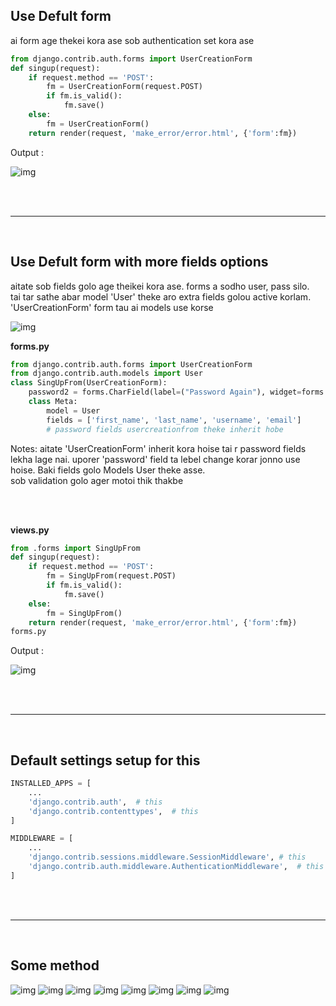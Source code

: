 ## Use Defult form

ai form age thekei kora ase sob authentication set kora ase

```python
from django.contrib.auth.forms import UserCreationForm
def singup(request):
    if request.method == 'POST':
        fm = UserCreationForm(request.POST)
        if fm.is_valid():
            fm.save()
    else:
        fm = UserCreationForm()
    return render(request, 'make_error/error.html', {'form':fm})
```

Output :

![img](./fields.jpg)

<br>
<br>

---
<br>

## Use Defult form with more fields options

aitate sob fields golo age theikei kora ase. forms a sodho user, pass silo.   
tai tar sathe abar model 'User' theke aro extra fields golou active korlam. 'UserCreationForm' form tau ai models use korse

![img](./admin.jpg)

**forms.py**

```python
from django.contrib.auth.forms import UserCreationForm
from django.contrib.auth.models import User
class SingUpFrom(UserCreationForm):
    password2 = forms.CharField(label=("Password Again"), widget=forms.PasswordInput())
    class Meta:
        model = User
        fields = ['first_name', 'last_name', 'username', 'email']
        # password fields usercreationfrom theke inherit hobe
```

Notes: aitate 'UserCreationForm' inherit kora hoise tai r password fields lekha lage nai. uporer 'password' field ta lebel change korar jonno use hoise.
Baki fields golo Models User theke asse.  
sob validation golo ager motoi thik thakbe

<br>
<br>

**views.py**

```python
from .forms import SingUpFrom
def singup(request):
    if request.method == 'POST':
        fm = SingUpFrom(request.POST)
        if fm.is_valid():
            fm.save()
    else:
        fm = SingUpFrom()
    return render(request, 'make_error/error.html', {'form':fm})
forms.py
```

Output :

![img](./all-fields.jpg)


<br>
<br>

---

<br>

## Default settings setup for this

```python
INSTALLED_APPS = [
    ...
    'django.contrib.auth',  # this
    'django.contrib.contenttypes',  # this
]

MIDDLEWARE = [
    ...
    'django.contrib.sessions.middleware.SessionMiddleware', # this
    'django.contrib.auth.middleware.AuthenticationMiddleware',  # this
]
```

<br>
<br>

---

<br>

## Some method

![img](./01.method.png)
![img](./02.method.png)
![img](./03.method.png)
![img](./04.method.png)
![img](./05.method.png)
![img](./06.method.png)
![img](./07.method.png)
![img](./08.method.png)


<!-- 75. Create Login Form -->
